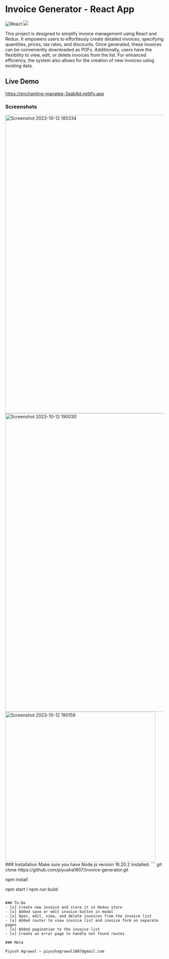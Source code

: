 # Invoice Generator - React App
![React](https://img.shields.io/badge/react-%2320232a.svg?style=for-the-badge&logo=react&logoColor=%2361DAFB) ![](https://img.shields.io/badge/bootstrap-%23563D7C.svg?style=for-the-badge&logo=bootstrap&logoColor=white)

This project is designed to simplify invoice management using React and Redux. It empowers users to effortlessly create detailed invoices, specifying quantities, prices, tax rates, and discounts. Once generated, these invoices can be conveniently downloaded as PDFs. Additionally, users have the flexibility to view, edit, or delete invoices from the list. For enhanced efficiency, the system also allows for the creation of new invoices using existing data.

## Live Demo
https://enchanting-manatee-3aab8d.netlify.app

### Screenshots

<img width="949" alt="Screenshot 2023-10-12 185334" src="https://github.com/vikas22634/Societal/assets/75554973/96eb00b5-f2cf-4a5d-8f00-d8b7b115f389">
<img width="949" alt="Screenshot 2023-10-12 190030" src="https://github.com/vikas22634/Societal/assets/75554973/584d364e-6c47-4a56-86f6-38a5a165c56c">
<img width="477" alt="Screenshot 2023-10-12 190159" src="https://github.com/vikas22634/Societal/assets/75554973/9e117de2-623d-4479-a6f2-84e7fd0c220d">
### Installation
Make sure you have Node.js version 16.20.2 installed.
```
git clone https://github.com/piyusha1807/invoice-generator.git

npm install

npm start / npm run build
```

### To-Do
- [x] Create new invoice and store it in Redux store
- [x] Added save or edit invoice button in modal
- [x] Open, edit, view, and delete invoices from the invoice list
- [x] Added router to view invoice list and invoice form on separate pages
- [x] Added pagination to the invoice list
- [x] Create an error page to handle not found routes

### Meta

Piyush Agrawal – piyushagrawal1807@gmail.com
